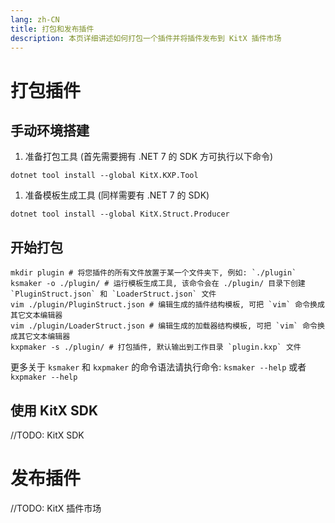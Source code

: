 ```yaml
---
lang: zh-CN
title: 打包和发布插件
description: 本页详细讲述如何打包一个插件并将插件发布到 KitX 插件市场
---
```


# 打包插件

## 手动环境搭建

1. 准备打包工具 (首先需要拥有 .NET 7 的 SDK 方可执行以下命令)
```SHELL
dotnet tool install --global KitX.KXP.Tool
```

1. 准备模板生成工具 (同样需要有 .NET 7 的 SDK)
```SHELL
dotnet tool install --global KitX.Struct.Producer
```

## 开始打包

```SHELL
mkdir plugin # 将您插件的所有文件放置于某一个文件夹下, 例如: `./plugin`
ksmaker -o ./plugin/ # 运行模板生成工具, 该命令会在 ./plugin/ 目录下创建 `PluginStruct.json` 和 `LoaderStruct.json` 文件
vim ./plugin/PluginStruct.json # 编辑生成的插件结构模板, 可把 `vim` 命令换成其它文本编辑器
vim ./plugin/LoaderStruct.json # 编辑生成的加载器结构模板, 可把 `vim` 命令换成其它文本编辑器
kxpmaker -s ./plugin/ # 打包插件, 默认输出到工作目录 `plugin.kxp` 文件
```

更多关于 `ksmaker` 和 `kxpmaker` 的命令语法请执行命令: `ksmaker --help` 或者 `kxpmaker --help`

## 使用 KitX SDK

//TODO: KitX SDK

# 发布插件

//TODO: KitX 插件市场
